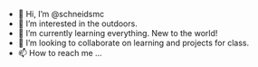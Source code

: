 - 👋 Hi, I’m @schneidsmc
- 👀 I’m interested in the outdoors.
- 🌱 I’m currently learning everything. New to the world!
- 💞️ I’m looking to collaborate on learning and projects for class.
- 📫 How to reach me ...

<!---
schneidsmc/schneidsmc is a ✨ special ✨ repository because its `README.md` (this file) appears on your GitHub profile.
You can click the Preview link to take a look at your changes.
--->
